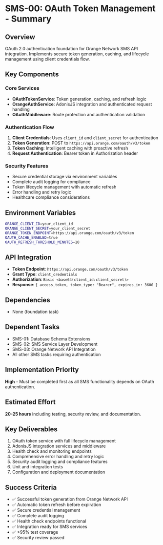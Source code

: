 # SMS-00: OAuth Token Management - Summary

## Overview
OAuth 2.0 authentication foundation for Orange Network SMS API integration. Implements secure token generation, caching, and lifecycle management using client credentials flow.

## Key Components

### Core Services
- **OAuthTokenService**: Token generation, caching, and refresh logic
- **OrangeAuthService**: AdonisJS integration and authenticated request handling
- **OAuthMiddleware**: Route protection and authentication validation

### Authentication Flow
1. **Client Credentials**: Uses `client_id` and `client_secret` for authentication
2. **Token Generation**: POST to `https://api.orange.com/oauth/v3/token`
3. **Token Caching**: Intelligent caching with proactive refresh
4. **Request Authentication**: Bearer token in Authorization header

### Security Features
- Secure credential storage via environment variables
- Complete audit logging for compliance
- Token lifecycle management with automatic refresh
- Error handling and retry logic
- Healthcare compliance considerations

## Environment Variables
```bash
ORANGE_CLIENT_ID=your_client_id
ORANGE_CLIENT_SECRET=your_client_secret
ORANGE_TOKEN_ENDPOINT=https://api.orange.com/oauth/v3/token
OAUTH_CACHE_ENABLED=true
OAUTH_REFRESH_THRESHOLD_MINUTES=10
```

## API Integration
- **Token Endpoint**: `https://api.orange.com/oauth/v3/token`
- **Grant Type**: `client_credentials`
- **Authorization**: `Basic <base64(client_id:client_secret)>`
- **Response**: `{ access_token, token_type: "Bearer", expires_in: 3600 }`

## Dependencies
- None (foundation task)

## Dependent Tasks
- SMS-01: Database Schema Extensions
- SMS-02: SMS Service Layer Development  
- SMS-03: Orange Network API Integration
- All other SMS tasks requiring authentication

## Implementation Priority
**High** - Must be completed first as all SMS functionality depends on OAuth authentication.

## Estimated Effort
**20-25 hours** including testing, security review, and documentation.

## Key Deliverables
1. OAuth token service with full lifecycle management
2. AdonisJS integration services and middleware
3. Health check and monitoring endpoints
4. Comprehensive error handling and retry logic
5. Security audit logging and compliance features
6. Unit and integration tests
7. Configuration and deployment documentation

## Success Criteria
- ✅ Successful token generation from Orange Network API
- ✅ Automatic token refresh before expiration
- ✅ Secure credential management
- ✅ Complete audit logging
- ✅ Health check endpoints functional
- ✅ Integration ready for SMS services
- ✅ >95% test coverage
- ✅ Security review passed